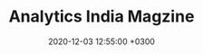 ---
layout: post
title: "Analytics India Magzine"
img: himalayan.jpg # Add image post (optional)
date: 2020-12-03 12:55:00 +0300
description: You’ll find this post in your `_posts` directory. Go ahead and edit it and re-build the site to see your changes. # Add post description (optional)
tag: [Data Science, Blogging, Content Writing]
---
